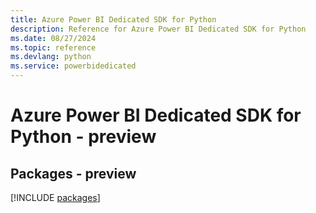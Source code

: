 ```yaml
---
title: Azure Power BI Dedicated SDK for Python
description: Reference for Azure Power BI Dedicated SDK for Python
ms.date: 08/27/2024
ms.topic: reference
ms.devlang: python
ms.service: powerbidedicated
---
```

# Azure Power BI Dedicated SDK for Python - preview
## Packages - preview
[!INCLUDE [packages](power-bi-dedicated-index.md)]